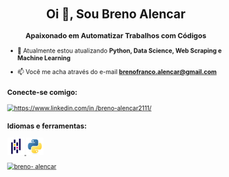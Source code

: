 <h1 align="center">Oi 👋, Sou Breno Alencar</h1>
<h3 align="center">Apaixonado em Automatizar Trabalhos com Códigos</h3>

- 🌱 Atualmente estou atualizando **Python, Data Science, Web Scraping e Machine Learning**

- 📫 Você me acha através do e-mail **brenofranco.alencar@gmail.com**

<h3 align="left">Conecte-se comigo:</h3>
<p align="left">
<a href="https://linkedin.com/in/https://www.linkedin.com/in/breno-alencar2111/" target="blank"><img align="center" src="https: //raw.githubusercontent.com/rahuldkjain/github-profile-readme-generator/master/src/images/icons/Social/linked-in-alt.svg" alt="https://www.linkedin.com/in /breno-alencar2111/"height="30" width="40" /></a>
</p>

<h3 align="left">Idiomas e ferramentas:</h3>
<p align="left"> <a href="https://pandas. pydata.org/" target="_blank" rel="noreferrer"> <img src="https://raw.githubusercontent.com/devicons/devicon/2ae2a900d2f041da66e950e4d48052658d850630/icons/pandas/pandas-original.svg" alt=" pandas" width="40" height="40"/> </a> <a href="https://www.python.org" target="_blank" rel="noreferrer"><img src="https://raw.githubusercontent.com/devicons/devicon/master/icons/python/python-original.svg" alt="python" width="40" height="40"/> </ a> </p>

<p><img align="center" src="https://github-readme-stats.vercel.app/api/top-langs?username=breno-alencar&show_icons=true&locale=en&layout=compact" alt="breno- alencar" /></p>


<!---
Breno-Alencar/Breno-Alencar is a ✨ special ✨ repository because its `README.md` (this file) appears on your GitHub profile.
You can click the Preview link to take a look at your changes.
--->

